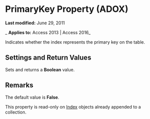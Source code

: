 
# PrimaryKey Property (ADOX)

 **Last modified:** June 29, 2011

 _ **Applies to:** Access 2013 | Access 2016_



Indicates whether the index represents the primary key on the table.

## Settings and Return Values

Sets and returns a  **Boolean** value.


## Remarks

The default value is  **False**.

This property is read-only on [Index](fe368ab1-e396-4684-d930-18b0ba58a925.md) objects already appended to a collection.

